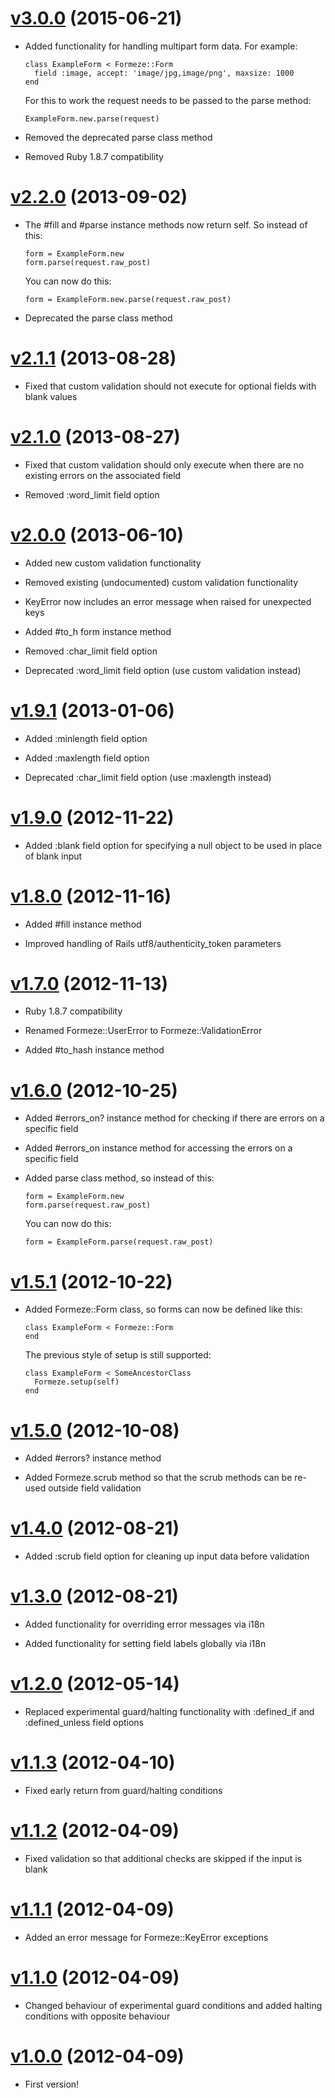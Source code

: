# [v3.0.0](https://github.com/timcraft/formeze/tree/v3.0.0) (2015-06-21)

  * Added functionality for handling multipart form data. For example:

        class ExampleForm < Formeze::Form
          field :image, accept: 'image/jpg,image/png', maxsize: 1000
        end

    For this to work the request needs to be passed to the parse method:

        ExampleForm.new.parse(request)

  * Removed the deprecated parse class method

  * Removed Ruby 1.8.7 compatibility

# [v2.2.0](https://github.com/timcraft/formeze/tree/v2.2.0) (2013-09-02)

  * The #fill and #parse instance methods now return self. So instead of this:

        form = ExampleForm.new
        form.parse(request.raw_post)

    You can now do this:

        form = ExampleForm.new.parse(request.raw_post)

  * Deprecated the parse class method

# [v2.1.1](https://github.com/timcraft/formeze/tree/v2.1.1) (2013-08-28)

  * Fixed that custom validation should not execute for optional fields
    with blank values

# [v2.1.0](https://github.com/timcraft/formeze/tree/v2.1.0) (2013-08-27)

  * Fixed that custom validation should only execute when there are no
    existing errors on the associated field

  * Removed :word_limit field option

# [v2.0.0](https://github.com/timcraft/formeze/tree/v2.0.0) (2013-06-10)

  * Added new custom validation functionality

  * Removed existing (undocumented) custom validation functionality

  * KeyError now includes an error message when raised for unexpected keys

  * Added #to_h form instance method

  * Removed :char_limit field option

  * Deprecated :word_limit field option (use custom validation instead)

# [v1.9.1](https://github.com/timcraft/formeze/tree/v1.9.1) (2013-01-06)

  * Added :minlength field option

  * Added :maxlength field option

  * Deprecated :char_limit field option (use :maxlength instead)

# [v1.9.0](https://github.com/timcraft/formeze/tree/v1.9.0) (2012-11-22)

  * Added :blank field option for specifying a null object to be used in place of blank input

# [v1.8.0](https://github.com/timcraft/formeze/tree/v1.8.0) (2012-11-16)

  * Added #fill instance method

  * Improved handling of Rails utf8/authenticity_token parameters

# [v1.7.0](https://github.com/timcraft/formeze/tree/v1.7.0) (2012-11-13)

  * Ruby 1.8.7 compatibility

  * Renamed Formeze::UserError to Formeze::ValidationError

  * Added #to_hash instance method

# [v1.6.0](https://github.com/timcraft/formeze/tree/v1.6.0) (2012-10-25)

  * Added #errors_on? instance method for checking if there are errors on a specific field

  * Added #errors_on instance method for accessing the errors on a specific field

  * Added parse class method, so instead of this:

        form = ExampleForm.new
        form.parse(request.raw_post)

    You can now do this:

        form = ExampleForm.parse(request.raw_post)

# [v1.5.1](https://github.com/timcraft/formeze/tree/v1.5.1) (2012-10-22)

  * Added Formeze::Form class, so forms can now be defined like this:

        class ExampleForm < Formeze::Form
        end

    The previous style of setup is still supported:

        class ExampleForm < SomeAncestorClass
          Formeze.setup(self)
        end

# [v1.5.0](https://github.com/timcraft/formeze/tree/v1.5.0) (2012-10-08)

  * Added #errors? instance method

  * Added Formeze.scrub method so that the scrub methods can be re-used outside field validation

# [v1.4.0](https://github.com/timcraft/formeze/tree/v1.4.0) (2012-08-21)

  * Added :scrub field option for cleaning up input data before validation

# [v1.3.0](https://github.com/timcraft/formeze/tree/v1.3.0) (2012-08-21)

  * Added functionality for overriding error messages via i18n

  * Added functionality for setting field labels globally via i18n

# [v1.2.0](https://github.com/timcraft/formeze/tree/v1.2.0) (2012-05-14)

  * Replaced experimental guard/halting functionality with :defined_if and :defined_unless field options

# [v1.1.3](https://github.com/timcraft/formeze/tree/v1.1.3) (2012-04-10)

  * Fixed early return from guard/halting conditions

# [v1.1.2](https://github.com/timcraft/formeze/tree/v1.1.2) (2012-04-09)

  * Fixed validation so that additional checks are skipped if the input is blank

# [v1.1.1](https://github.com/timcraft/formeze/tree/v1.1.1) (2012-04-09)

  * Added an error message for Formeze::KeyError exceptions

# [v1.1.0](https://github.com/timcraft/formeze/tree/v1.1.0) (2012-04-09)

  * Changed behaviour of experimental guard conditions and added halting conditions with opposite behaviour

# [v1.0.0](https://github.com/timcraft/formeze/tree/v1.0.0) (2012-04-09)

  * First version!
